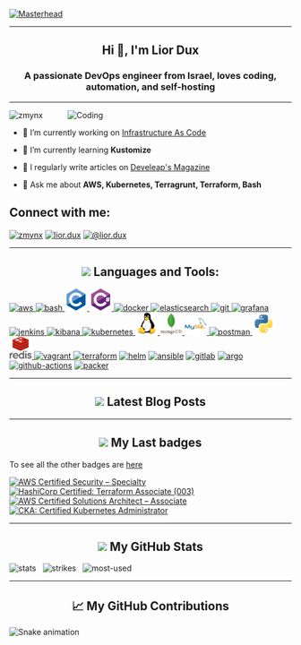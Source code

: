 [![Masterhead](https://res.cloudinary.com/practicaldev/image/fetch/s--xAAdUtiT--/c_imagga_scale,f_auto,fl_progressive,h_500,q_66,w_1000/https://dev-to-uploads.s3.amazonaws.com/i/zu5cr0j2qczswka4wh39.gif)]()

---

<h2 align="center">Hi 👋, I'm Lior Dux</h2>
<h3 align="center">A passionate DevOps engineer from Israel, loves coding, automation, and self-hosting</h3>

---

<img align="right" alt="Coding" width="400" src="https://camo.githubusercontent.com/5ddf73ad3a205111cf8c686f687fc216c2946a75005718c8da5b837ad9de78c9/68747470733a2f2f7468756d62732e6766796361742e636f6d2f4576696c4e657874446576696c666973682d736d616c6c2e676966">
<p align="left"> <img src="https://komarev.com/ghpvc/?username=zmynx&label=Profile%20views&color=0e75b6&style=flat" alt="zmynx" /> </p>

- 🔭 I’m currently working on [Infrastructure As Code](https://github.com/zMynx/IaC)

- 🌱 I’m currently learning **Kustomize**

- 📝 I regularly write articles on [Develeap's Magazine](https://www.develeap.com/magazine/)

- 💬 Ask me about **AWS, Kubernetes, Terragrunt, Terraform, Bash**

<h2 align="left">Connect with me:</h2>
<p align="left">
<a href="https://github.com/zmynx" target="blank"><img align="center" src="https://www.svgrepo.com/show/512317/github-142.svg" alt="zmynx" height="30" width="40" /></a>
<a href="https://linkedin.com/in/lior-dux" target="blank"><img align="center" src="https://raw.githubusercontent.com/rahuldkjain/github-profile-readme-generator/master/src/images/icons/Social/linked-in-alt.svg" alt="lior.dux" height="30" width="40" /></a>
<a href="https://medium.com/@lior.dux" target="blank"><img align="center" src="https://raw.githubusercontent.com/rahuldkjain/github-profile-readme-generator/master/src/images/icons/Social/medium.svg" alt="@lior.dux" height="30" width="40" /></a>
</p>

---
<h2 align="center"><img src = "https://media2.giphy.com/media/QssGEmpkyEOhBCb7e1/giphy.gif?cid=ecf05e47a0n3gi1bfqntqmob8g9aid1oyj2wr3ds3mg700bl&rid=giphy.gif" width="32"> Languages and Tools:</h2>

<p align="left"> <a href="https://aws.amazon.com" target="_blank" rel="noreferrer"> <img src="https://www.svgrepo.com/show/448266/aws.svg" alt="aws" width="40" height="40"/> </a> <a href="https://www.gnu.org/software/bash/" target="_blank" rel="noreferrer"> <img src="https://www.vectorlogo.zone/logos/gnu_bash/gnu_bash-icon.svg" alt="bash" width="40" height="40"/> </a> <a href="https://www.cprogramming.com/" target="_blank" rel="noreferrer"> <img src="https://raw.githubusercontent.com/devicons/devicon/master/icons/c/c-original.svg" alt="c" width="40" height="40"/> </a> <a href="https://www.w3schools.com/cs/" target="_blank" rel="noreferrer"> <img src="https://raw.githubusercontent.com/devicons/devicon/master/icons/csharp/csharp-original.svg" alt="csharp" width="40" height="40"/> </a> <a href="https://www.docker.com/" target="_blank" rel="noreferrer"> <img src="https://www.svgrepo.com/show/373557/docker2.svg" alt="docker" width="40" height="40"/> </a> <a href="https://www.elastic.co" target="_blank" rel="noreferrer"> <img src="https://www.vectorlogo.zone/logos/elastic/elastic-icon.svg" alt="elasticsearch" width="40" height="40"/> </a> <a href="https://git-scm.com/" target="_blank" rel="noreferrer"> <img src="https://www.vectorlogo.zone/logos/git-scm/git-scm-icon.svg" alt="git" width="40" height="40"/> </a> <a href="https://grafana.com" target="_blank" rel="noreferrer"> <img src="https://www.vectorlogo.zone/logos/grafana/grafana-icon.svg" alt="grafana" width="40" height="40"/> </a> <a href="https://www.jenkins.io" target="_blank" rel="noreferrer"> <img src="https://www.vectorlogo.zone/logos/jenkins/jenkins-icon.svg" alt="jenkins" width="40" height="40"/> </a> <a href="https://www.elastic.co/kibana" target="_blank" rel="noreferrer"> <img src="https://www.vectorlogo.zone/logos/elasticco_kibana/elasticco_kibana-icon.svg" alt="kibana" width="40" height="40"/> </a> <a href="https://kubernetes.io" target="_blank" rel="noreferrer"> <img src="https://www.vectorlogo.zone/logos/kubernetes/kubernetes-icon.svg" alt="kubernetes" width="40" height="40"/> </a> <a href="https://www.linux.org/" target="_blank" rel="noreferrer"> <img src="https://raw.githubusercontent.com/devicons/devicon/master/icons/linux/linux-original.svg" alt="linux" width="40" height="40"/> </a> <a href="https://www.mongodb.com/" target="_blank" rel="noreferrer"> <img src="https://raw.githubusercontent.com/devicons/devicon/master/icons/mongodb/mongodb-original-wordmark.svg" alt="mongodb" width="40" height="40"/> </a> <a href="https://www.mysql.com/" target="_blank" rel="noreferrer"> <img src="https://raw.githubusercontent.com/devicons/devicon/master/icons/mysql/mysql-original-wordmark.svg" alt="mysql" width="40" height="40"/> </a> <a href="https://postman.com" target="_blank" rel="noreferrer"> <img src="https://www.vectorlogo.zone/logos/getpostman/getpostman-icon.svg" alt="postman" width="40" height="40"/> </a> <a href="https://www.python.org" target="_blank" rel="noreferrer"> <img src="https://raw.githubusercontent.com/devicons/devicon/master/icons/python/python-original.svg" alt="python" width="40" height="40"/> </a> <a href="https://redis.io" target="_blank" rel="noreferrer"> <img src="https://raw.githubusercontent.com/devicons/devicon/master/icons/redis/redis-original-wordmark.svg" alt="redis" width="40" height="40"/> </a> <a href="https://www.vagrantup.com/" target="_blank" rel="noreferrer"> <img src="https://www.vectorlogo.zone/logos/vagrantup/vagrantup-icon.svg" alt="vagrant" width="40" height="40"/> </a>
<a href="https://" target="_blank" rel="noreferrer"><img src="https://www.svgrepo.com/show/354447/terraform-icon.svg" alt="terraform" width="40" height="40"/></a> 
<a href="https://" target="_blank" rel="noreferrer"><img src="https://www.svgrepo.com/show/448231/helm.svg" alt="helm" width="40" height="40"/></a> 
<a href="https://" target="_blank" rel="noreferrer"><img src="https://www.svgrepo.com/show/305708/ansible.svg" alt="ansible" width="40" height="40"/></a>
<a href="https://" target="_blank" rel="noreferrer"><img src="https://www.svgrepo.com/show/448226/gitlab.svg" alt="gitlab" width="40" height="40"/></a>
<a href="https://" target="_blank" rel="noreferrer"><img src="https://icons-for-free.com/download-icon-argocd-1331550886883580947_512.png" alt="argo" width="40" height="40"/></a>
<a href="https://" target="_blank" rel="noreferrer"><img src="https://www.svgrepo.com/show/306098/githubactions.svg" alt="github-actions" width="40" height="40"/></a>
<a href="https://" target="_blank" rel="noreferrer"><img src="https://www.svgrepo.com/show/354156/packer.svg" alt="packer" width="40" height="40"/></a>
</p>

---

<h2  align="center"><img src = "https://www.bootgum.com/wp-content/uploads/2018/06/Bootgum-NewBadgeWatermarked550.gif" width="30"> Latest Blog Posts </h2>

<!-- BLOG-POST-LIST:START -->
<!-- BLOG-POST-LIST:END -->

---

<h2  align="center"><img src = "https://cliply.co/wp-content/uploads/2021/02/392102940_MEDAL_3D_400px.gif" width="40"> My Last badges </h2>

To see all the other badges are [here](https://www.credly.com/users/zmynx/badges)

<!--START_SECTION:badges-->
[![AWS Certified Security – Specialty](https://images.credly.com/size/110x110/images/53acdae5-d69f-4dda-b650-d02ed7a50dd7/image.png)](http://www.credly.com/badges/84b98d14-648f-4424-8d80-2792cb71818b "AWS Certified Security – Specialty")
[![HashiCorp Certified: Terraform Associate (003)](https://images.credly.com/size/110x110/images/85b9cfc4-257a-4742-878c-4f7ab4a2631b/image.png)](http://www.credly.com/badges/02ed188d-6d6c-4b90-abba-de336d141256 "HashiCorp Certified: Terraform Associate (003)")
[![AWS Certified Solutions Architect – Associate](https://images.credly.com/size/110x110/images/0e284c3f-5164-4b21-8660-0d84737941bc/image.png)](http://www.credly.com/badges/ff7ee15e-a9e9-43e3-9d0f-8eec2c96079d "AWS Certified Solutions Architect – Associate")
[![CKA: Certified Kubernetes Administrator](https://images.credly.com/size/110x110/images/8b8ed108-e77d-4396-ac59-2504583b9d54/cka_from_cncfsite__281_29.png)](http://www.credly.com/badges/b97de219-0d95-4b68-a547-3f8a3ed8498d "CKA: Certified Kubernetes Administrator")
<!--END_SECTION:badges-->

---

<h2  align="center"><img src='https://media1.giphy.com/media/du3J3cXyzhj75IOgvA/giphy.gif?cid=ecf05e47x2g034i9pzwtzzsd3xgg2w9nr94t4tflbbgo3008&rid=giphy.gif' width="40"> My GitHub Stats </h2>

<div class="row">
  <div class="column">
    <img src="https://github-readme-stats.vercel.app/api?username=zmynx&theme=dark&show_icons=true&locale=en" alt="stats" width="300">  &nbsp; 
    <img src="https://github-readme-streak-stats.herokuapp.com/?user=zmynx&theme=dark" alt="strikes" width="315">  &nbsp; 
    <img src="https://github-readme-stats.vercel.app/api/top-langs?username=zmynx&theme=dark&show_icons=true&locale=en&layout=compact" alt="most-used" width="268">  &nbsp; 
  </div>
</div>

---

<h2 align="center"> 📈 My GitHub Contributions </h2>

![Snake animation](https://github.com/zmynx/zmynx/blob/output/github-contribution-grid-snake.svg)
